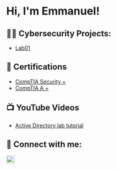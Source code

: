 <h1>Hi, I'm Emmanuel! </h1>

<h2>👨‍💻 Cybersecurity Projects:</h2>

- [Lab01](https://github.com/EmmanuelEnc/ActiveDirectoryLab)

<h2>📜 Certifications</h2>

- [CompTIA Security +](https://www.youtube.com/vido)
- [CompTIA A +](https://www.youtube.com/vido)
    
<h2>📺 YouTube Videos</h2>

- [Active Directory lab tutorial](https://www.youtube.com/vido)

<h2> 🤳 Connect with me:</h2>


[<img align="left" alt="LinkedIn" width="22px" src="https://cdn.jsdelivr.net/npm/simple-icons@v3/icons/linkedin.svg" />][linkedin]

[linkedin]: https://www.linkedin.com/in/emmanuel-encarnacion-h/


<!--
**joshmadakor1/joshmadakor1** is a ✨ _special_ ✨ repository because its `README.md` (this file) appears on your GitHub profile.

Here are some ideas to get you started:

- 🔭 I’m currently working on ...
- 🌱 I’m currently learning ...
- 👯 I’m looking to collaborate on ...
- 🤔 I’m looking for help with ...
- 💬 Ask me about ...
- 📫 How to reach me: ...
- 😄 Pronouns: ...
- ⚡ Fun fact: ...
-->
